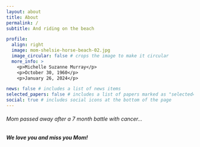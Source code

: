 ```yaml
---
layout: about
title: About
permalink: /
subtitle: And riding on the beach

profile:
  align: right
  image: mom-shelsie-horse-beach-02.jpg
  image_circular: false # crops the image to make it circular
  more_info: >
    <p>Michelle Suzanne Murray</p>
    <p>October 30, 1960</p>
    <p>January 26, 2024</p>

news: false # includes a list of news items
selected_papers: false # includes a list of papers marked as "selected={true}"
social: true # includes social icons at the bottom of the page
---
```


###### Mom passed away after a 7 month battle with cancer...
##### We love you and miss you Mom!
